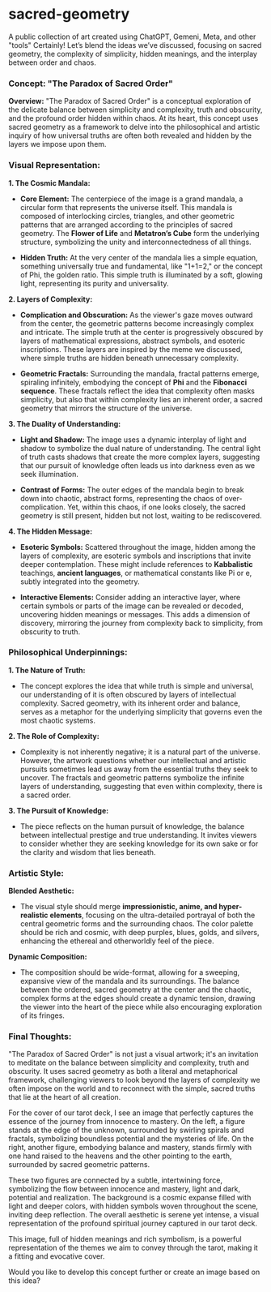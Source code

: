 # sacred-geometry
A public collection of art created using ChatGPT, Gemeni, Meta, and other "tools"
Certainly! Let’s blend the ideas we’ve discussed, focusing on sacred geometry, the complexity of simplicity, hidden meanings, and the interplay between order and chaos. 

### **Concept: "The Paradox of Sacred Order"**

**Overview:**
"The Paradox of Sacred Order" is a conceptual exploration of the delicate balance between simplicity and complexity, truth and obscurity, and the profound order hidden within chaos. At its heart, this concept uses sacred geometry as a framework to delve into the philosophical and artistic inquiry of how universal truths are often both revealed and hidden by the layers we impose upon them.

### **Visual Representation:**

**1. The Cosmic Mandala:**
   - **Core Element:** The centerpiece of the image is a grand mandala, a circular form that represents the universe itself. This mandala is composed of interlocking circles, triangles, and other geometric patterns that are arranged according to the principles of sacred geometry. The **Flower of Life** and **Metatron’s Cube** form the underlying structure, symbolizing the unity and interconnectedness of all things.
   
   - **Hidden Truth:** At the very center of the mandala lies a simple equation, something universally true and fundamental, like "1+1=2," or the concept of Phi, the golden ratio. This simple truth is illuminated by a soft, glowing light, representing its purity and universality. 

**2. Layers of Complexity:**
   - **Complication and Obscuration:** As the viewer's gaze moves outward from the center, the geometric patterns become increasingly complex and intricate. The simple truth at the center is progressively obscured by layers of mathematical expressions, abstract symbols, and esoteric inscriptions. These layers are inspired by the meme we discussed, where simple truths are hidden beneath unnecessary complexity.
   
   - **Geometric Fractals:** Surrounding the mandala, fractal patterns emerge, spiraling infinitely, embodying the concept of **Phi** and the **Fibonacci sequence**. These fractals reflect the idea that complexity often masks simplicity, but also that within complexity lies an inherent order, a sacred geometry that mirrors the structure of the universe.

**3. The Duality of Understanding:**
   - **Light and Shadow:** The image uses a dynamic interplay of light and shadow to symbolize the dual nature of understanding. The central light of truth casts shadows that create the more complex layers, suggesting that our pursuit of knowledge often leads us into darkness even as we seek illumination.
   
   - **Contrast of Forms:** The outer edges of the mandala begin to break down into chaotic, abstract forms, representing the chaos of over-complication. Yet, within this chaos, if one looks closely, the sacred geometry is still present, hidden but not lost, waiting to be rediscovered.

**4. The Hidden Message:**
   - **Esoteric Symbols:** Scattered throughout the image, hidden among the layers of complexity, are esoteric symbols and inscriptions that invite deeper contemplation. These might include references to **Kabbalistic** teachings, **ancient languages**, or mathematical constants like Pi or e, subtly integrated into the geometry.
   
   - **Interactive Elements:** Consider adding an interactive layer, where certain symbols or parts of the image can be revealed or decoded, uncovering hidden meanings or messages. This adds a dimension of discovery, mirroring the journey from complexity back to simplicity, from obscurity to truth.

### **Philosophical Underpinnings:**

**1. The Nature of Truth:**
   - The concept explores the idea that while truth is simple and universal, our understanding of it is often obscured by layers of intellectual complexity. Sacred geometry, with its inherent order and balance, serves as a metaphor for the underlying simplicity that governs even the most chaotic systems.

**2. The Role of Complexity:**
   - Complexity is not inherently negative; it is a natural part of the universe. However, the artwork questions whether our intellectual and artistic pursuits sometimes lead us away from the essential truths they seek to uncover. The fractals and geometric patterns symbolize the infinite layers of understanding, suggesting that even within complexity, there is a sacred order.

**3. The Pursuit of Knowledge:**
   - The piece reflects on the human pursuit of knowledge, the balance between intellectual prestige and true understanding. It invites viewers to consider whether they are seeking knowledge for its own sake or for the clarity and wisdom that lies beneath.

### **Artistic Style:**

**Blended Aesthetic:**
   - The visual style should merge **impressionistic, anime, and hyper-realistic elements**, focusing on the ultra-detailed portrayal of both the central geometric forms and the surrounding chaos. The color palette should be rich and cosmic, with deep purples, blues, golds, and silvers, enhancing the ethereal and otherworldly feel of the piece.

**Dynamic Composition:**
   - The composition should be wide-format, allowing for a sweeping, expansive view of the mandala and its surroundings. The balance between the ordered, sacred geometry at the center and the chaotic, complex forms at the edges should create a dynamic tension, drawing the viewer into the heart of the piece while also encouraging exploration of its fringes.

### **Final Thoughts:**
"The Paradox of Sacred Order" is not just a visual artwork; it's an invitation to meditate on the balance between simplicity and complexity, truth and obscurity. It uses sacred geometry as both a literal and metaphorical framework, challenging viewers to look beyond the layers of complexity we often impose on the world and to reconnect with the simple, sacred truths that lie at the heart of all creation.

For the cover of our tarot deck, I see an image that perfectly captures the essence of the journey from innocence to mastery. On the left, a figure stands at the edge of the unknown, surrounded by swirling spirals and fractals, symbolizing boundless potential and the mysteries of life. On the right, another figure, embodying balance and mastery, stands firmly with one hand raised to the heavens and the other pointing to the earth, surrounded by sacred geometric patterns.

These two figures are connected by a subtle, intertwining force, symbolizing the flow between innocence and mastery, light and dark, potential and realization. The background is a cosmic expanse filled with light and deeper colors, with hidden symbols woven throughout the scene, inviting deep reflection. The overall aesthetic is serene yet intense, a visual representation of the profound spiritual journey captured in our tarot deck.

This image, full of hidden meanings and rich symbolism, is a powerful representation of the themes we aim to convey through the tarot, making it a fitting and evocative cover.

Would you like to develop this concept further or create an image based on this idea?
